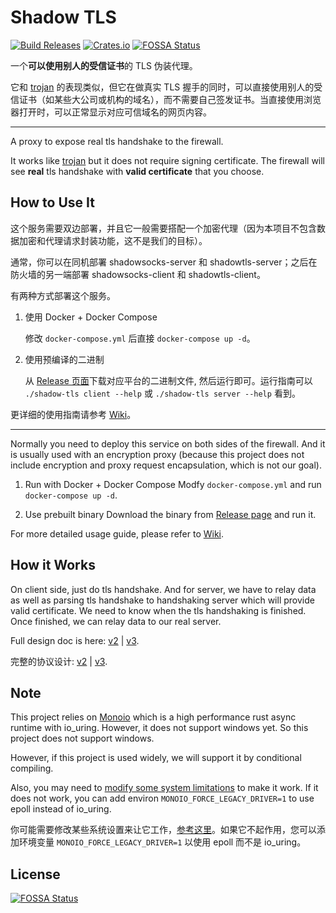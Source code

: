 # Shadow TLS
[![Build Releases](https://github.com/ihciah/shadow-tls/actions/workflows/build-release.yml/badge.svg)](https://github.com/ihciah/shadow-tls/releases) [![Crates.io](https://img.shields.io/crates/v/shadow-tls.svg)](https://crates.io/crates/shadow-tls) [![FOSSA Status](https://app.fossa.com/api/projects/git%2Bgithub.com%2Fihciah%2Fshadow-tls.svg?type=shield)](https://app.fossa.com/projects/git%2Bgithub.com%2Fihciah%2Fshadow-tls?ref=badge_shield)

一个**可以使用别人的受信证书**的 TLS 伪装代理。

它和 [trojan](https://github.com/trojan-gfw/trojan) 的表现类似，但它在做真实 TLS 握手的同时，可以直接使用别人的受信证书（如某些大公司或机构的域名），而不需要自己签发证书。当直接使用浏览器打开时，可以正常显示对应可信域名的网页内容。

---

A proxy to expose real tls handshake to the firewall.

It works like [trojan](https://github.com/trojan-gfw/trojan) but it does not require signing certificate. The firewall will see **real** tls handshake with **valid certificate** that you choose.

## How to Use It
这个服务需要双边部署，并且它一般需要搭配一个加密代理（因为本项目不包含数据加密和代理请求封装功能，这不是我们的目标）。

通常，你可以在同机部署 shadowsocks-server 和 shadowtls-server；之后在防火墙的另一端部署 shadowsocks-client 和 shadowtls-client。

有两种方式部署这个服务。
1. 使用 Docker + Docker Compose

    修改 `docker-compose.yml` 后直接 `docker-compose up -d`。
2. 使用预编译的二进制

    从 [Release 页面](https://github.com/ihciah/shadow-tls/releases)下载对应平台的二进制文件, 然后运行即可。运行指南可以 `./shadow-tls client --help` 或 `./shadow-tls server --help` 看到。

更详细的使用指南请参考 [Wiki](https://github.com/ihciah/shadow-tls/wiki/How-to-Run)。

---

Normally you need to deploy this service on both sides of the firewall. And it is usually used with an encryption proxy (because this project does not include encryption and proxy request encapsulation, which is not our goal).

1. Run with Docker + Docker Compose
 Modfy `docker-compose.yml` and run `docker-compose up -d`.

2. Use prebuilt binary
    Download the binary from [Release page](https://github.com/ihciah/shadow-tls/releases) and run it.

For more detailed usage guide, please refer to [Wiki](https://github.com/ihciah/shadow-tls/wiki/How-to-Run).

## How it Works
On client side, just do tls handshake. And for server, we have to relay data as well as parsing tls handshake to handshaking server which will provide valid certificate. We need to know when the tls handshaking is finished. Once finished, we can relay data to our real server.

Full design doc is here: [v2](./docs/protocol-en.md) | [v3](./docs/protocol-v3-en.md).

完整的协议设计: [v2](./docs/protocol-zh.md) | [v3](./docs/protocol-v3-zh.md).

## Note
This project relies on [Monoio](https://github.com/bytedance/monoio) which is a high performance rust async runtime with io_uring. However, it does not support windows yet. So this project does not support windows.

However, if this project is used widely, we will support it by conditional compiling.

Also, you may need to [modify some system limitations](https://github.com/bytedance/monoio/blob/master/docs/en/memlock.md) to make it work. If it does not work, you can add environ `MONOIO_FORCE_LEGACY_DRIVER=1` to use epoll instead of io_uring.

你可能需要修改某些系统设置来让它工作，[参考这里](https://github.com/bytedance/monoio/blob/master/docs/en/memlock.md)。如果它不起作用，您可以添加环境变量 `MONOIO_FORCE_LEGACY_DRIVER=1` 以使用 epoll 而不是 io_uring。

## License
[![FOSSA Status](https://app.fossa.com/api/projects/git%2Bgithub.com%2Fihciah%2Fshadow-tls.svg?type=large)](https://app.fossa.com/projects/git%2Bgithub.com%2Fihciah%2Fshadow-tls?ref=badge_large)